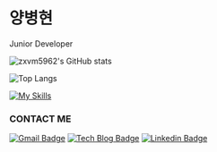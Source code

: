 # 양병현
<div style={{height:"10px"}} />
Junior Developer

![zxvm5962's GitHub stats](https://github-readme-stats.vercel.app/api?username=zxvm5962&show_icons=true&theme=dracula)
<div style={{height:"10px"}} />
    
![Top Langs](https://github-readme-stats.vercel.app/api/top-langs/?username=standardwish&layout=compact&theme=dracula)

[![My Skills](https://skillicons.dev/icons?i=java,kotlin,spring,mysql&theme=light)](https://skillicons.dev)

<h3>CONTACT ME</h3>

[![Gmail Badge](https://img.shields.io/badge/Gmail-d14836?style=flat-square&logo=Gmail&logoColor=white&link=mailto:zxvm5962@hanyang.ac.kr)](mailto:zxvm5962@hanyang.ac.kr)
[![Tech Blog Badge](http://img.shields.io/badge/-Tech%20Blog-00D182?style=flat&logo=Emby&logoColor=white&link=https://velog.io/@987412563)](https://velog.io/@987412563)
[![Linkedin Badge](https://img.shields.io/badge/-LinkedIn-blue?style=flat-square&logo=Linkedin&logoColor=white&link=https://www.linkedin.com/in/%EC%96%91%EB%B3%91%ED%98%84-813720309/)](https://www.linkedin.com/in/%EC%96%91%EB%B3%91%ED%98%84-813720309/)
